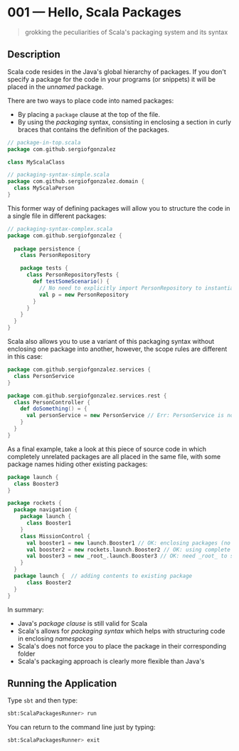 # 001 &mdash; Hello, Scala Packages
> grokking the peculiarities of Scala's packaging system and its syntax

## Description
Scala code resides in the Java's global hierarchy of packages. If you don't specify a package for the code in your programs (or snippets) it will be placed in the *unnamed* package.

There are two ways to place code into named packages:
+ By placing a `package` clause at the top of the file.
+ By using the *packaging* syntax, consisting in enclosing a section in curly braces that contains the definition of the packages. 


```scala
// package-in-top.scala
package com.github.sergiofgonzalez

class MyScalaClass
```

```scala
// packaging-syntax-simple.scala
package com.github.sergiofgonzalez.domain {
  class MyScalaPerson
}
```

This former way of defining packages will allow you to structure the code in a single file in different packages:
```scala
// packaging-syntax-complex.scala
package com.github.sergiofgonzalez {
  
  package persistence {
    class PersonRepository

    package tests {
      class PersonRepositoryTests {
        def testSomeScenario() {
          // No need to explicitly import PersonRepository to instantiate it
          val p = new PersonRepository
        }
      }
    }
  }
}
```

Scala also allows you to use a variant of this packaging syntax without enclosing one package into another, however, the scope rules are different in this case:
```scala
package com.github.sergiofgonzalez.services {
  class PersonService
}

package com.github.sergiofgonzalez.services.rest {
  class PersonController {
    def doSomething() = {
      val personService = new PersonService // Err: PersonService is not in scope
    }
  }
}
```

As a final example, take a look at this piece of source code in which completely unrelated packages are all placed in the same file, with some package names hiding other existing packages:
```scala
package launch {
  class Booster3
}

package rockets {
  package navigation {
    package launch {
      class Booster1
    }
    class MissionControl {
      val booster1 = new launch.Booster1 // OK: enclosing packages (no need to refer to rockets.navigation.launch)
      val booster2 = new rockets.launch.Booster2 // OK: using complete path to refer to Booster2
      val booster3 = new _root_.launch.Booster3 // OK: need _root_ to start from unnamed package
    }
  }
  package launch {  // adding contents to existing package
      class Booster2
  }
}
```

In summary:
+ Java's *package clause* is still valid for Scala
+ Scala's allows for *packaging syntax* which helps with structuring code in enclosing *namespaces*
+ Scala's does not force you to place the package in their corresponding folder
+ Scala's packaging approach is clearly more flexible than Java's


## Running the Application
Type `sbt` and then type:

```bash
sbt:ScalaPackagesRunner> run 
```

You can return to the command line just by typing: 
```bash
sbt:ScalaPackagesRunner> exit
```
